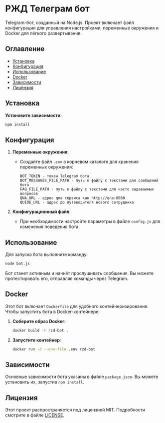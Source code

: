 
# РЖД Телеграм бот

Telegram-бот, созданный на Node.js. Проект включает файл конфигурации для управления настройками, переменные окружения и Docker для лёгкого развертывания.

## Оглавление
- [Установка](#установка)
- [Конфигурация](#конфигурация)
- [Использование](#использование)
- [Docker](#docker)
- [Зависимости](#зависимости)
- [Лицензия](#лицензия)

## Установка

**Установите зависимости**:
   ```bash
   npm install
   ```

## Конфигурация

1. **Переменные окружения**:
   - Создайте файл `.env` в корневом каталоге для хранения переменных окружения:
     ```
     BOT_TOKEN - токен Telegram бота
     BOT_MESSAGES_FILE_PATH - путь к файлу с текстами для сообщений бота
     FAQ_FILE_PATH - путь к файлу с текстами для часто задаваемых вопросов
     QNA_URL - адрес qna сервиса как http://qna:8080
     QUIDE_URL - адрес до путеводителя нового сотрудника
     ```

2. **Конфигурационный файл**:
   - При необходимости настройте параметры в файле `config.js` для изменения поведения бота.

## Использование

Для запуска бота выполните команду:
```bash
node bot.js
```

Бот станет активным и начнёт прослушивать сообщения. Вы можете протестировать его, отправляя команды через Telegram.

## Docker

Этот бот включает `Dockerfile` для удобного контейнеризирования. Чтобы запустить бота в Docker-контейнере:

1. **Соберите образ Docker**:
   ```bash
   docker build -t rzd-bot .
   ```

2. **Запустите контейнер**:
   ```bash
   docker run -d --env-file .env rzd-bot
   ```

## Зависимости

Основные зависимости бота указаны в файле `package.json`. Вы можете установить их, запустив `npm install`.

## Лицензия

Этот проект распространяется под лицензией MIT. Подробности смотрите в файле [LICENSE](../LICENSE).
